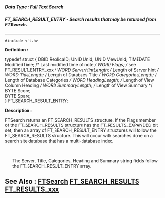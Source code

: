 ##### Data Type : Full Text Search
##### FT_SEARCH_RESULT_ENTRY - Search results that may be returned from FTSearch.
---
```
#include <ft.h>
```

**Definition :**

typedef struct {
   DBID     ReplicaID;
   UNID     Unid;
   UNID     ViewUnid; 
   TIMEDATE ModifiedTime;     /* Last modified time of note */
   WORD     Flags;            /* see FT_RESULT_ENTRY_xxx */
   WORD     ServerHintLength; /* Length of Server hint */
   WORD     TitleLength;      /* Length of Databaes Title */
   WORD     CategoriesLength; /* Length of Database Categories */
   WORD     HeadingLength;    /* Length of View Column Heading */
   WORD     SummaryLength;    /* Length of View Summary */
   BYTE     Score;    
   BYTE     Spare;    
} FT_SEARCH_RESULT_ENTRY;

**Description :**

FTSearch returns an FT_SEARCH_RESULTS structure.  If the Flags member of the FT_SEARCH_RESULTS structure has the FT_RESULTS_EXPANDED bit set, then an array of FT_SEARCH_RESULT_ENTRY structures will follow the FT_SEARCH_RESULTS structure.  This will occur with searches done on a search site database that has a multi-database index.
<ul><br>
<br>
The Server, Title, Categories, Heading and Summary string fields follow the FT_SEARCH_RESULT_ENTRY array.<br>
   </ul>



**See Also :**
[FTSearch](/domino-c-api-docs/reference/Func/FTSearch)
[FT_SEARCH_RESULTS](/domino-c-api-docs/reference/Data/FT_SEARCH_RESULTS)
[FT_RESULTS_xxx](/domino-c-api-docs/reference/Symb/FT_RESULTS_xxx)
---
